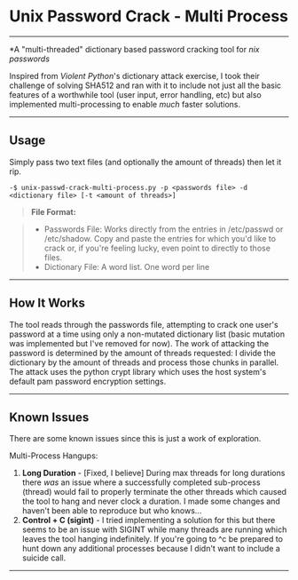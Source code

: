 Unix Password Crack - Multi Process
===================
----------
*A "multi-threaded" dictionary based password cracking tool for *nix passwords*

Inspired from *Violent Python*'s dictionary attack exercise, I took their challenge of solving SHA512 and ran with it to include not just all the basic features of a worthwhile tool (user input, error handling, etc) but also implemented multi-processing to enable *much* faster solutions.

----------


Usage
-------------

Simply pass two text files (and optionally the amount of threads) then let it rip. 

    -$ unix-passwd-crack-multi-process.py -p <passwords file> -d <dictionary file> [-t <amount of threads>]

> **File Format:**

> - Passwords File: Works directly from the entries in /etc/passwd or /etc/shadow. Copy and paste the entries for which you'd like to crack or, if you're feeling lucky, even point to directly to those files.
> - Dictionary File: A word list. One word per line

----------

How It Works
-------------

The tool reads through the passwords file, attempting to crack one user's password at a time using only a non-mutated dictionary list (basic mutation was implemented but I've removed for now). The work of attacking the password is determined by the amount of threads requested: I divide the dictionary by the amount of threads and process those chunks in parallel. The attack uses the python crypt library which uses the host system's default pam password encryption settings.

----------

Known Issues
-------------

There are some known issues since this is just a work of exploration.

Multi-Process Hangups:

 1. **Long Duration** - [Fixed, I believe] During max threads for long durations there *was* an issue where a successfully completed sub-process (thread) would fail to properly terminate the other threads which caused the tool to hang and never clock a duration. I made some changes and haven't been able to reproduce but who knows...
 2. **Control + C (sigint)** - I tried implementing a solution for this but there seems to be an issue with SIGINT while many threads are running which leaves the tool hanging indefinitely. If you're going to ^c be prepared to hunt down any additional processes because I didn't want to include a suicide call.

----------